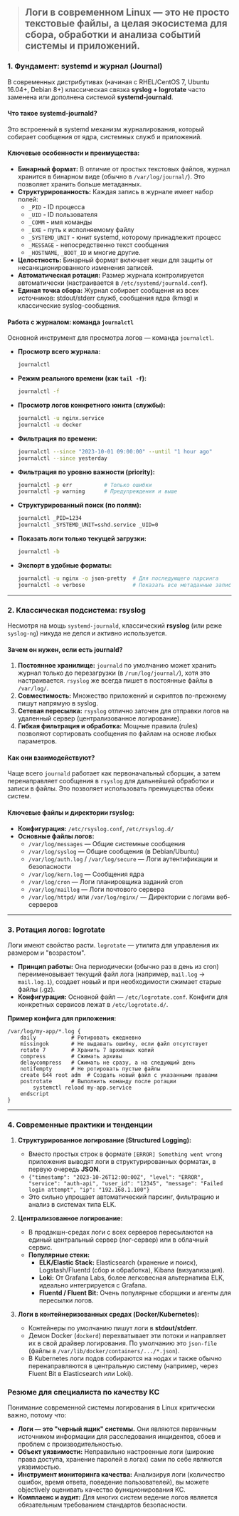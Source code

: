 > ## Логи в современном Linux — это не просто текстовые файлы, а целая экосистема для сбора, обработки и анализа событий системы и приложений.

### 1. Фундамент: systemd и журнал (Journal)

В современных дистрибутивах (начиная с RHEL/CentOS 7, Ubuntu 16.04+, Debian 8+) классическая связка **syslog + logrotate** часто заменена или дополнена системой **systemd-journald**.

#### **Что такое systemd-journald?**

Это встроенный в systemd механизм журналирования, который собирает сообщения от ядра, системных служб и приложений.

#### **Ключевые особенности и преимущества:**

*   **Бинарный формат:** В отличие от простых текстовых файлов, журнал хранится в бинарном виде (обычно в `/var/log/journal/`). Это позволяет хранить больше метаданных.
*   **Структурированность:** Каждая запись в журнале имеет набор полей:
    *   `_PID` - ID процесса
    *   `_UID` - ID пользователя
    *   `_COMM` - имя команды
    *   `_EXE` - путь к исполняемому файлу
    *   `_SYSTEMD_UNIT` - юнит systemd, которому принадлежит процесс
    *   `_MESSAGE` - непосредственно текст сообщения
    *   `_HOSTNAME`, `_BOOT_ID` и многие другие.
*   **Целостность:** Бинарный формат включает хеши для защиты от несанкционированного изменения записей.
*   **Автоматическая ротация:** Размер журнала контролируется автоматически (настраивается в `/etc/systemd/journald.conf`).
*   **Единая точка сбора:** Журнал собирает сообщения из всех источников: stdout/stderr служб, сообщения ядра (kmsg) и классические syslog-сообщения.

#### **Работа с журналом: команда `journalctl`**

Основной инструмент для просмотра логов — команда `journalctl`.

*   **Просмотр всего журнала:**
    ```bash
    journalctl
    ```
*   **Режим реального времени (как `tail -f`):**
    ```bash
    journalctl -f
    ```
*   **Просмотр логов конкретного юнита (службы):**
    ```bash
    journalctl -u nginx.service
    journalctl -u docker
    ```
*   **Фильтрация по времени:**
    ```bash
    journalctl --since "2023-10-01 09:00:00" --until "1 hour ago"
    journalctl --since yesterday
    ```
*   **Фильтрация по уровню важности (priority):**
    ```bash
    journalctl -p err          # Только ошибки
    journalctl -p warning      # Предупреждения и выше
    ```
*   **Структурированный поиск (по полям):**
    ```bash
    journalctl _PID=1234
    journalctl _SYSTEMD_UNIT=sshd.service _UID=0
    ```
*   **Показать логи только текущей загрузки:**
    ```bash
    journalctl -b
    ```
*   **Экспорт в удобные форматы:**
    ```bash
    journalctl -u nginx -o json-pretty  # Для последующего парсинга
    journalctl -o verbose               # Показать все метаданные записи
    ```

---

### 2. Классическая подсистема: rsyslog

Несмотря на мощь `systemd-journald`, классический **rsyslog** (или реже `syslog-ng`) никуда не делся и активно используется.

#### **Зачем он нужен, если есть journald?**

1.  **Постоянное хранилище:** `journald` по умолчанию может хранить журнал только до перезагрузки (в `/run/log/journal/`), хотя это настраивается. `rsyslog` же всегда пишет в постоянные файлы в `/var/log/`.
2.  **Совместимость:** Множество приложений и скриптов по-прежнему пишут напрямую в syslog.
3.  **Сетевая пересылка:** `rsyslog` отлично заточен для отправки логов на удаленный сервер (централизованное логирование).
4.  **Гибкая фильтрация и обработка:** Мощные правила (rules) позволяют сортировать сообщения по файлам на основе любых параметров.

#### **Как они взаимодействуют?**

Чаще всего `journald` работает как первоначальный сборщик, а затем перенаправляет сообщения в `rsyslog` для дальнейшей обработки и записи в файлы. Это позволяет использовать преимущества обеих систем.

#### **Ключевые файлы и директории rsyslog:**

*   **Конфигурация:** `/etc/rsyslog.conf`, `/etc/rsyslog.d/`
*   **Основные файлы логов:**
    *   `/var/log/messages` — Общие системные сообщения
    *   `/var/log/syslog` — Общие сообщения (в Debian/Ubuntu)
    *   `/var/log/auth.log` / `/var/log/secure` — Логи аутентификации и безопасности
    *   `/var/log/kern.log` — Сообщения ядра
    *   `/var/log/cron` — Логи планировщика заданий cron
    *   `/var/log/maillog` — Логи почтового сервера
    *   `/var/log/httpd/` или `/var/log/nginx/` — Директории с логами веб-серверов

---

### 3. Ротация логов: logrotate

Логи имеют свойство расти. `logrotate` — утилита для управления их размером и "возрастом".

*   **Принцип работы:** Она периодически (обычно раз в день из cron) переименовывает текущий файл лога (например, `mail.log` -> `mail.log.1`), создает новый и при необходимости сжимает старые файлы (.gz).
*   **Конфигурация:** Основной файл — `/etc/logrotate.conf`. Конфиги для конкретных сервисов лежат в `/etc/logrotate.d/`.

**Пример конфига для приложения:**
```
/var/log/my-app/*.log {
    daily           # Ротировать ежедневно
    missingok       # Не выдавать ошибку, если файл отсутствует
    rotate 7        # Хранить 7 архивных копий
    compress        # Сжимать архивы
    delaycompress   # Сжимать не сразу, а на следующий день
    notifempty      # Не ротировать пустые файлы
    create 644 root adm  # Создать новый файл с указанными правами
    postrotate      # Выполнить команду после ротации
        systemctl reload my-app.service
    endscript
}
```

---

### 4. Современные практики и тенденции

1.  **Структурированное логирование (Structured Logging):**
    *   Вместо простых строк в формате `[ERROR] Something went wrong` приложения выводят логи в структурированных форматах, в первую очередь **JSON**.
    *   `{"timestamp": "2023-10-26T12:00:00Z", "level": "ERROR", "service": "auth-api", "user_id": "12345", "message": "Failed login attempt", "ip": "192.168.1.100"}`
    *   Это сильно упрощает автоматический парсинг, фильтрацию и анализ в системах типа ELK.

2.  **Централизованное логирование:**
    *   В продакшн-средах логи с всех серверов пересылаются на единый центральный сервер (лог-сервер) или в облачный сервис.
    *   **Популярные стеки:**
        *   **ELK/Elastic Stack:** Elasticsearch (хранение и поиск), Logstash/Fluentd (сбор и обработка), Kibana (визуализация).
        *   **Loki:** От Grafana Labs, более легковесная альтернатива ELK, идеально интегрируется с Grafana.
        *   **Fluentd / Fluent Bit:** Очень популярные сборщики и агенты для пересылки логов.

3.  **Логи в контейнеризованных средах (Docker/Kubernetes):**
    *   Контейнеры по умолчанию пишут логи в **stdout/stderr**.
    *   Демон Docker (`dockerd`) перехватывает эти потоки и направляет их в свой драйвер логирования. По умолчанию это `json-file` (файлы в `/var/lib/docker/containers/.../*.json`).
    *   В Kubernetes логи подов собираются на нодах и также обычно перенаправляются в центральную систему (например, через Fluent Bit в Elasticsearch или Loki).

### Резюме для специалиста по качеству КС

Понимание современной системы логирования в Linux критически важно, потому что:

*   **Логи — это "черный ящик" системы.** Они являются первичным источником информации для расследования инцидентов, сбоев и проблем с производительностью.
*   **Объект уязвимости:** Неправильно настроенные логи (широкие права доступа, хранение паролей в логах) сами по себе являются уязвимостью.
*   **Инструмент мониторинга качества:** Анализируя логи (количество ошибок, время ответа, поведение пользователей), вы можете objectively оценивать качество функционирования КС.
*   **Комплаенс и аудит:** Для многих систем ведение логов является обязательным требованием стандартов безопасности.